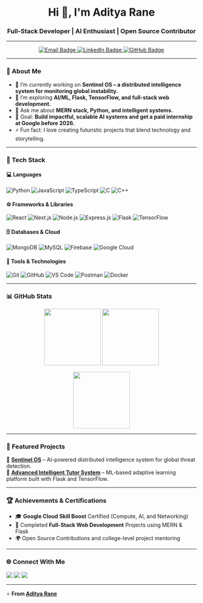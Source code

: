 <!-- Profile Header -->
<h1 align="center">Hi 👋, I'm Aditya Rane</h1>
<h3 align="center">Full-Stack Developer | AI Enthusiast | Open Source Contributor</h3>

---

<!-- Badges -->
<p align="center">
  <a href="mailto:aditya007r29@gmail.com">
    <img src="https://img.shields.io/badge/Email-Contact%20Me-blue?style=for-the-badge&logo=gmail" alt="Email Badge" />
  </a>
  <a href="https://www.linkedin.com/in/aditya-rane-9b82822aa/">
    <img src="https://img.shields.io/badge/LinkedIn-Aditya%20Rane-blue?style=for-the-badge&logo=linkedin" alt="LinkedIn Badge" />
  </a>
  <a href="https://github.com/Haschwalt29">
    <img src="https://img.shields.io/badge/GitHub-Haschwalt29-black?style=for-the-badge&logo=github" alt="GitHub Badge" />
  </a>
</p>

---

### 🧠 About Me  
- 🔭 I’m currently working on **Sentinel OS – a distributed intelligence system for monitoring global instability.**  
- 🌱 I’m exploring **AI/ML, Flask, TensorFlow, and full-stack web development.**  
- 💬 Ask me about **MERN stack, Python, and intelligent systems.**  
- 🎯 Goal: **Build impactful, scalable AI systems and get a paid internship at Google before 2026.**  
- ⚡ Fun fact: I love creating futuristic projects that blend technology and storytelling.  

---

### 🚀 Tech Stack  
#### 💻 Languages
![Python](https://img.shields.io/badge/Python-3776AB.svg?style=for-the-badge&logo=python&logoColor=white)
![JavaScript](https://img.shields.io/badge/JavaScript-F7DF1E.svg?style=for-the-badge&logo=javascript&logoColor=black)
![TypeScript](https://img.shields.io/badge/TypeScript-007ACC.svg?style=for-the-badge&logo=typescript&logoColor=white)
![C](https://img.shields.io/badge/C-A8B9CC.svg?style=for-the-badge&logo=c&logoColor=black)
![C++](https://img.shields.io/badge/C++-00599C.svg?style=for-the-badge&logo=cplusplus&logoColor=white)

#### ⚙️ Frameworks & Libraries
![React](https://img.shields.io/badge/React-20232A.svg?style=for-the-badge&logo=react&logoColor=61DAFB)
![Next.js](https://img.shields.io/badge/Next.js-000000.svg?style=for-the-badge&logo=nextdotjs&logoColor=white)
![Node.js](https://img.shields.io/badge/Node.js-339933.svg?style=for-the-badge&logo=nodedotjs&logoColor=white)
![Express.js](https://img.shields.io/badge/Express.js-404D59.svg?style=for-the-badge)
![Flask](https://img.shields.io/badge/Flask-000000.svg?style=for-the-badge&logo=flask&logoColor=white)
![TensorFlow](https://img.shields.io/badge/TensorFlow-FF6F00.svg?style=for-the-badge&logo=tensorflow&logoColor=white)

#### 🗄️ Databases & Cloud
![MongoDB](https://img.shields.io/badge/MongoDB-4EA94B.svg?style=for-the-badge&logo=mongodb&logoColor=white)
![MySQL](https://img.shields.io/badge/MySQL-4479A1.svg?style=for-the-badge&logo=mysql&logoColor=white)
![Firebase](https://img.shields.io/badge/Firebase-FFCA28.svg?style=for-the-badge&logo=firebase&logoColor=black)
![Google Cloud](https://img.shields.io/badge/Google%20Cloud-4285F4.svg?style=for-the-badge&logo=googlecloud&logoColor=white)

#### 🧩 Tools & Technologies
![Git](https://img.shields.io/badge/Git-F05032.svg?style=for-the-badge&logo=git&logoColor=white)
![GitHub](https://img.shields.io/badge/GitHub-181717.svg?style=for-the-badge&logo=github&logoColor=white)
![VS Code](https://img.shields.io/badge/VS%20Code-007ACC.svg?style=for-the-badge&logo=visualstudiocode&logoColor=white)
![Postman](https://img.shields.io/badge/Postman-FF6C37.svg?style=for-the-badge&logo=postman&logoColor=white)
![Docker](https://img.shields.io/badge/Docker-2496ED.svg?style=for-the-badge&logo=docker&logoColor=white)

---

### 📊 GitHub Stats  

<p align="center">
  <img height="150em" src="https://github-readme-stats.vercel.app/api?username=Haschwalt29&show_icons=true&theme=tokyonight&hide_border=true" />
  <img height="150em" src="https://github-readme-streak-stats.herokuapp.com/?user=Haschwalt29&theme=tokyonight&hide_border=true" />
</p>

<p align="center">
  <img height="150em" src="https://github-readme-stats.vercel.app/api/top-langs/?username=Haschwalt29&layout=compact&theme=tokyonight&hide_border=true" />
</p>

---

### 🧩 Featured Projects  
🔹 [**Sentinel OS**](https://github.com/Haschwalt29/Sentinel-OS) – AI-powered distributed intelligence system for global threat detection.   
🔹 [**Advanced Intelligent Tutor System**](https://github.com/Haschwalt29/Intelligent-Tutor-System) – ML-based adaptive learning platform built with Flask and TensorFlow.  

---

### 🏆 Achievements & Certifications  
- 🎓 **Google Cloud Skill Boost** Certified (Compute, AI, and Networking)
- 🥇 Completed **Full-Stack Web Development** Projects using MERN & Flask
- 🌍 Open Source Contributions and college-level project mentoring

---

### 🌐 Connect With Me  
<p align="left">
  <a href="mailto:aditya007r29@gmail.com"><img src="https://img.shields.io/badge/Email-Contact%20Me-red?style=flat-square&logo=gmail"></a>
  <a href="https://www.linkedin.com/in/aditya-rane-9b82822aa/"><img src="https://img.shields.io/badge/LinkedIn-Aditya%20Rane-blue?style=flat-square&logo=linkedin"></a>
  <a href="https://github.com/Haschwalt29"><img src="https://img.shields.io/badge/GitHub-Haschwalt29-black?style=flat-square&logo=github"></a>
</p>

---

⭐️ **From [Aditya Rane](https://github.com/Haschwalt29)**
